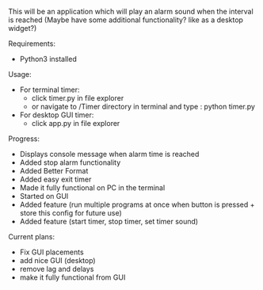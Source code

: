 This will be an application which will play an alarm sound when the interval is reached
(Maybe have some additional functionality? like as a desktop widget?)

Requirements: 
- Python3 installed

Usage:
- For terminal timer:
    - click timer.py in file explorer
    - or navigate to /Timer directory in terminal and type : python timer.py 
- For desktop GUI timer:
    - click app.py in file explorer


Progress:
- Displays console message when alarm time is reached
- Added stop alarm functionality
- Added Better Format 
- Added easy exit timer
- Made it fully functional on PC in the terminal
- Started on GUI
- Added feature (run multiple programs at once when button is pressed + store this config for future use)
- Added feature (start timer, stop timer, set timer sound)

Current plans:
- Fix GUI placements
- add nice GUI (desktop)
- remove lag and delays
- make it fully functional from GUI

